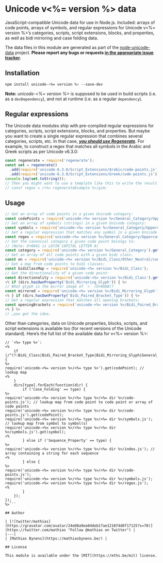 # Unicode v<%= version %> data

JavaScript-compatible Unicode data for use in Node.js. Included: arrays of code points, arrays of symbols, and regular expressions for Unicode v<%= version %>’s categories, scripts, script extensions, blocks, and properties, as well as bidi mirroring and case folding data.

The data files in this module are generated as part of the [node-unicode-data](https://mths.be/node-unicode-data) project. **Please report any bugs or requests [in the appropriate issue tracker](https://github.com/mathiasbynens/node-unicode-data/issues).**

## Installation

```bash
npm install unicode-<%= version %> --save-dev
```

**Note:** _unicode-<%= version %>_ is supposed to be used in build scripts (i.e. as a `devDependency`), and not at runtime (i.e. as a regular `dependency`).

## Regular expressions

The Unicode data modules ship with pre-compiled regular expressions for categories, scripts, script extensions, blocks, and properties. But maybe you want to create a single regular expression that combines several categories, scripts, etc. In that case, [***you should use Regenerate***](https://mths.be/regenerate). For example, to construct a regex that matches all symbols in the Arabic and Greek scripts as per Unicode v6.3.0:

```js
const regenerate = require('regenerate');
const set = regenerate()
  .add(require('unicode-6.3.0/Script_Extensions/Arabic/code-points.js')) // or `…/symbols`, doesn’t matter
  .add(require('unicode-6.3.0/Script_Extensions/Greek/code-points.js')); // or `…/symbols`, doesn’t matter
console.log(set.toString());
// Then you might want to use a template like this to write the result to a file, along with any regex flags you might need:
// const regex = /<%= regenerateExample %>/gim;
```

## Usage

```js
// Get an array of code points in a given Unicode category:
const codePoints = require('unicode-<%= version %>/General_Category/Uppercase_Letter/code-points.js');
// Get an array of symbols (strings) in a given Unicode category:
const symbols = require('unicode-<%= version %>/General_Category/Uppercase_Letter/symbols.js');
// Get a regular expression that matches any symbol in a given Unicode category:
const regex = require('unicode-<%= version %>/General_Category/Uppercase_Letter/regex.js');
// Get the canonical category a given code point belongs to:
// (Note: U+0041 is LATIN CAPITAL LETTER A)
const category = require('unicode-<%= version %>/General_Category').get(0x41);
// Get an array of all code points with a given bidi class:
const on = require('unicode-<%= version %>/Bidi_Class/Other_Neutral/code-points.js');
// Get a map from code points to bidi classes:
const bidiClassMap = require('unicode-<%= version %>/Bidi_Class');
// Get the directionality of a given code point:
const directionality = require('unicode-<%= version %>/Bidi_Class').get(0x41);
<% if (dirs.hasOwnProperty('Bidi_Mirroring_Glyph')) { %>
// What glyph is the mirror image of `«` (U+00AB)?
const mirrored = require('unicode-<%= version %>/Bidi_Mirroring_Glyph').get(0xAB);
<% } if (dirs.hasOwnProperty('Bidi_Paired_Bracket_Type')) { %>
// Get a regular expression that matches all opening brackets:
const openingBrackets = require('unicode-<%= version %>/Bidi_Paired_Bracket_Type/Open/regex.js');
<% } %>
// …you get the idea.
```

Other than categories, data on Unicode properties, blocks, scripts, and script extensions is available too (for recent versions of the Unicode standard). Here’s the full list of the available data for v<%= version %>:

```js<% Object.keys(dirs).forEach(function(type) { if (type == 'Names') { return; } %>
// `<%= type %>`:
<%
	if (/^(?:Bidi_Class|Bidi_Paired_Bracket_Type|Bidi_Mirroring_Glyph|General_Category)$/.test(type)) {
%>
require('unicode-<%= version %>/<%= type %>').get(codePoint); // lookup map
<%
	}
	dirs[type].forEach(function(dir) {
		if ('Case_Folding' == type) {
%>
require('unicode-<%= version %>/<%= type %>/<%= dir %>/code-points.js'); // lookup map from code point to code point or array of code points
require('unicode-<%= version %>/<%= type %>/<%= dir %>/code-points.js').get(codePoint);
require('unicode-<%= version %>/<%= type %>/<%= dir %>/symbols.js'); // lookup map from symbol to symbol(s)
require('unicode-<%= version %>/<%= type %>/<%= dir %>/symbols.js').get(symbol);
<%
		} else if ('Sequence_Property' == type) {
%>
require('unicode-<%= version %>/<%= type %>/<%= dir %>/index.js'); // array containing a string for each sequence
<%
		} else {
%>
require('unicode-<%= version %>/<%= type %>/<%= dir %>/code-points.js');
require('unicode-<%= version %>/<%= type %>/<%= dir %>/symbols.js');
require('unicode-<%= version %>/<%= type %>/<%= dir %>/regex.js');
<%
		}
	});
});
%>```

## Author

| [![twitter/mathias](https://gravatar.com/avatar/24e08a9ea84deb17ae121074d0f17125?s=70)](https://twitter.com/mathias "Follow @mathias on Twitter") |
|---|
| [Mathias Bynens](https://mathiasbynens.be/) |

## License

This module is available under the [MIT](https://mths.be/mit) license.
